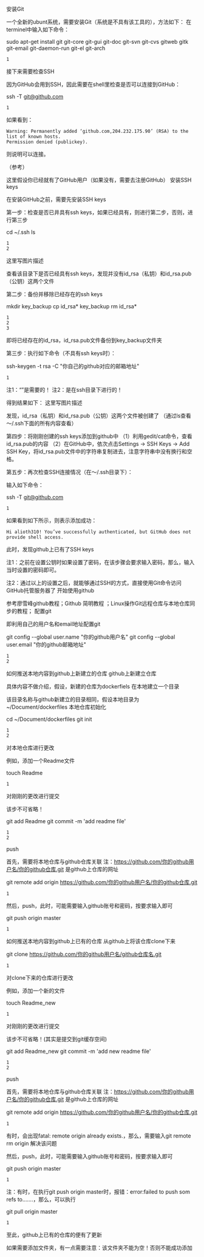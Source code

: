 安装Git

一个全新的ubunt系统，需要安装Git（系统是不具有该工具的），方法如下：
在terminel中输入如下命令：

sudo apt-get install git git-core git-gui git-doc git-svn git-cvs gitweb gitk git-email git-daemon-run git-el git-arch

    1

接下来需要检查SSH

因为GitHub会用到SSH，因此需要在shell里检查是否可以连接到GitHub：

ssh -T git@github.com

    1

如果看到：

    Warning: Permanently added ‘github.com,204.232.175.90’ (RSA) to the list of known hosts.
    Permission denied (publickey).

则说明可以连接。

（参考）

这里假设你已经就有了GitHub用户（如果没有，需要去注册GitHub）
安装SSH keys

在安装GitHub之前，需要先安装SSH keys

第一步：检查是否已井具有ssh keys，如果已经具有，则进行第二步，否则，进行第三步

cd ~/.ssh
ls

    1
    2

这里写图片描述

查看该目录下是否已经具有ssh keys，发现并没有id_rsa（私钥）和id_rsa.pub（公钥）这两个文件

第二步：备份并移除已经存在的ssh keys

mkdir key_backup
cp id_rsa* key_backup
rm id_rsa* 

    1
    2
    3

即将已经存在的id_rsa，id_rsa.pub文件备份到key_backup文件夹

第三步：执行如下命令（不具有ssh keys时）：

ssh-keygen -t rsa -C "你自己的github对应的邮箱地址"

    1

注1：“”是需要的！
注2：是在ssh目录下进行的！

得到结果如下：
这里写图片描述

发现，id_rsa（私钥）和id_rsa.pub（公钥）这两个文件被创建了
（通过ls查看～/.ssh下面的所有内容查看）

第四步：将刚刚创建的ssh keys添加到github中
（1）利用gedit/cat命令，查看id_rsa.pub的内容
（2）在GitHub中，依次点击Settings -> SSH Keys -> Add SSH Key，将id_rsa.pub文件中的字符串复制进去，注意字符串中没有换行和空格。

第五步：再次检查SSH连接情况（在～/.ssh目录下）：

输入如下命令：

ssh -T git@github.com

    1

如果看到如下所示，则表示添加成功：

    Hi alioth310! You’ve successfully authenticated, but GitHub does not provide shell access.

此时，发现github上已有了SSH keys

注1：之前在设置公钥时如果设置了密码，在该步骤会要求输入密码，那么，输入当时设置的密码即可。

注2：通过以上的设置之后，就能够通过SSH的方式，直接使用Git命令访问GitHub托管服务器了
开始使用github

参考廖雪峰github教程；Github 简明教程
；Linux操作Git远程仓库与本地仓库同步的教程；
配置git

即利用自己的用户名和email地址配置git

git config --global user.name "你的github用户名"
git config --global user.email "你的github邮箱地址"

    1
    2

如何推送本地内容到github上新建立的仓库
github上新建立仓库

具体内容不做介绍，假设，新建的仓库为dockerfiels
在本地建立一个目录

该目录名称与github新建立的目录相同，假设本地目录为~/Document/dockerfiles
本地仓库初始化

cd ~/Document/dockerfiles
git init

    1
    2

对本地仓库进行更改

例如，添加一个Readme文件

touch Readme

    1

对刚刚的更改进行提交

该步不可省略！

git add Readme
git commit -m 'add readme file'

    1
    2

push

首先，需要将本地仓库与github仓库关联
注：https://github.com/你的github用户名/你的github仓库.git 是github上仓库的网址

git remote add origin https://github.com/你的github用户名/你的github仓库.git  

    1

然后，push，此时，可能需要输入github账号和密码，按要求输入即可

git push origin master

    1

如何推送本地内容到github上已有的仓库
从github上将该仓库clone下来

git clone https://github.com/你的github用户名/github仓库名.git  

    1

对clone下来的仓库进行更改

例如，添加一个新的文件

touch Readme_new

    1

对刚刚的更改进行提交

该步不可省略！(其实是提交到git缓存空间)

git add Readme_new
git commit -m 'add new readme file'

    1
    2

push

首先，需要将本地仓库与github仓库关联
注：https://github.com/你的github用户名/你的github仓库.git 是github上仓库的网址

git remote add origin https://github.com/你的github用户名/你的github仓库.git  

    1

有时，会出现fatal: remote origin already exists.，那么，需要输入git remote rm origin 解决该问题

然后，push，此时，可能需要输入github账号和密码，按要求输入即可

git push origin master

    1

注：有时，在执行git push origin master时，报错：error:failed to push som refs to…….，那么，可以执行

git pull origin master

    1

至此，github上已有的仓库的便有了更新

如果需要添加文件夹，有一点需要注意：该文件夹不能为空！否则不能成功添加
